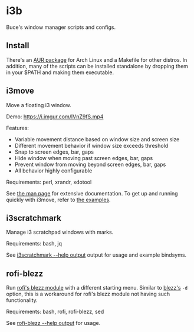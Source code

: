 
# i3b

Buce's window manager scripts and configs.

## Install

There's an [AUR package](https://aur.archlinux.org/packages/i3b) for Arch Linux
and a Makefile for other distros.
In addition, many of the scripts can be installed standalone
by dropping them in your $PATH and making them executable.

## i3move

Move a floating i3 window.

Demo: https://i.imgur.com/IVnZ9fS.mp4

Features:

* Variable movement distance based on window size and screen size
* Different movement behavior if window size exceeds threshold
* Snap to screen edges, bar, gaps
* Hide window when moving past screen edges, bar, gaps
* Prevent window from moving beyond screen edges, bar, gaps
* All behavior highly configurable

Requirements: perl, xrandr, xdotool

See [the man page](https://dmbuce.github.io/i3b/i3move.1.html)
for extensive documentation.
To get up and running quickly with i3move,
refer to [the examples](https://dmbuce.github.io/i3b/i3move.1.html#EXAMPLES).

## i3scratchmark

Manage i3 scratchpad windows with marks.

Requirements: bash, jq

See [i3scratchmark --help output](https://github.com/DMBuce/i3b/blob/master/doc/i3scratchmark.1.txt) output for usage and example bindsyms.

## rofi-blezz

Run [rofi's blezz module](https://github.com/davatorium/rofi-blezz)
with a different starting menu.
Similar to [blezz's](https://github.com/Blezzing/blezz) `-d` option,
this is a workaround for rofi's blezz module not having such functionality.

Requirements: bash, rofi, rofi-blezz, sed

See [rofi-blezz --help output](https://github.com/DMBuce/i3b/blob/master/doc/rofi-blezz.1.txt) for usage.


